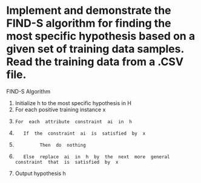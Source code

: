 # Implement  and  demonstrate  the  FIND-S  algorithm  for  finding  the  most  specific hypothesis  based  on  a  given  set  of  training  data  samples.  Read  the  training  data  from  a  .CSV file. 

FIND-S  Algorithm 

1.  Initialize  h  to  the  most  specific  hypothesis  in  H 
2.  For  each  positive  training  instance  x 
3.     For  each  attribute  constraint  ai  in  h 
4.        If  the  constraint  ai  is  satisfied  by  x 
5.              Then  do  nothing 
6.        Else  replace  ai  in  h  by  the  next  more  general  constraint  that  is  satisfied  by  x 
7.  Output  hypothesis  h
